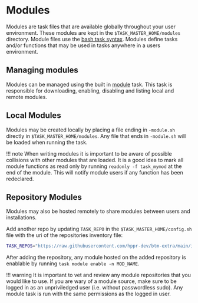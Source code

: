 # Modules

Modules are task files that are available globally throughout your user environment.
These modules are kept in the `$TASK_MASTER_HOME/modules` directory.
Module files use the [bash task syntax](/drivers/#bash-driver).
Modules define tasks and/or functions that may be used in tasks anywhere in a users environment.

## Managing modules

Modules can be managed using the built in [module](/built_in_tasks/#module) task.
This task is responsible for downloading, enabling, disabling and listing local and remote modules.

## Local Modules

Modules may be created locally by placing a file ending in `-module.sh` directly in `$TASK_MASTER_HOME/modules`.
Any file that ends in `-module.sh` will be loaded when running the task.

!!! note
    When writing modules it is important to be aware of possible collisions with other modules that are loaded.
    It is a good idea to mark all module functions as read only by running `readonly -f task_mymod` at the end of the module.
    This will notify module users if any function has been redeclared.

## Repository Modules

Modules may also be hosted remotely to share modules between users and installations.

Add another repo by updating `TASK_REPO` in the `$TASK_MASTER_HOME/config.sh` file with the uri of the repositories inventory file:

``` bash
TASK_REPOS="https://raw.githubusercontent.com/hppr-dev/btm-extra/main/inventory https://myrepo/inventry"
```

After adding the repository, any module hosted on the added repository is enablable by running `task module enable -n MOD_NAME`.

!!! warning
    It is important to vet and review any module repositories that you would like to use.
    If you are wary of a module source, make sure to be logged in as an unpriviledged user (i.e. without passwordless sudo).
    Any module task is run with the same permissions as the logged in user.

